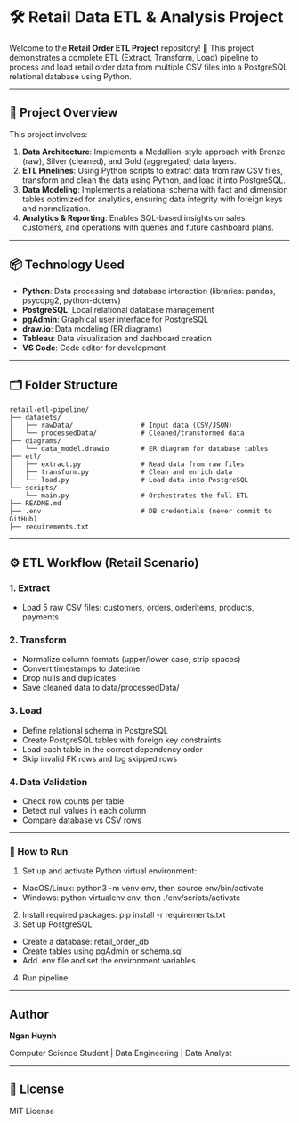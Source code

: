 # 🛠️ Retail Data ETL & Analysis Project

Welcome to the **Retail Order ETL Project** repository! 🚀
This project demonstrates a complete ETL (Extract, Transform, Load) pipeline to process and load retail order data from multiple CSV files into a PostgreSQL relational database using Python.

---
## 📖 Project Overview
This project involves:
1. **Data Architecture**: Implements a Medallion-style approach with Bronze (raw), Silver (cleaned), and Gold (aggregated) data layers.
2. **ETL Pinelines**: Using Python scripts to extract data from raw CSV files, transform and clean the data using Python, and load it into PostgreSQL.
3. **Data Modeling**: Implements a relational schema with fact and dimension tables optimized for analytics, ensuring data integrity with foreign keys and normalization.
4. **Analytics & Reporting**: Enables SQL-based insights on sales, customers, and operations with queries and future dashboard plans.

---
## 📦 Technology Used
- **Python**: Data processing and database interaction (libraries: pandas, psycopg2, python-dotenv)
- **PostgreSQL**: Local relational database management
- **pgAdmin**: Graphical user interface for PostgreSQL
- **draw.io**: Data modeling (ER diagrams)
- **Tableau**: Data visualization and dashboard creation
- **VS Code**: Code editor for development

---
## 🗂️ Folder Structure
```text
retail-etl-pipeline/
├── datasets/
│   ├── rawData/                 # Input data (CSV/JSON)
│   └── processedData/           # Cleaned/transformed data
├── diagrams/
│   └── data_model.drawio        # ER diagram for database tables
├── etl/
│   ├── extract.py               # Read data from raw files
│   ├── transform.py             # Clean and enrich data
│   └── load.py                  # Load data into PostgreSQL
└── scripts/
    └── main.py                  # Orchestrates the full ETL
├── README.md
├── .env                         # DB credentials (never commit to GitHub)
├── requirements.txt
```
---
##  ⚙️ ETL Workflow (Retail Scenario)
### 1. Extract 
- Load 5 raw CSV files: customers, orders, orderitems, products, payments

### 2. Transform 
- Normalize column formats (upper/lower case, strip spaces)
- Convert timestamps to datetime
- Drop nulls and duplicates
- Save cleaned data to data/processedData/

### 3. Load
- Define relational schema in PostgreSQL
- Create PostgreSQL tables with foreign key constraints
- Load each table in the correct dependency order
- Skip invalid FK rows and log skipped rows

### 4. Data Validation
- Check row counts per table
- Detect null values in each column
- Compare database vs CSV rows
  
---
### 🚀 How to Run
1. Set up and activate Python virtual environment:
  - MacOS/Linux: python3 -m venv env, then source env/bin/activate
  - Windows: python virtualenv env, then ./env/scripts/activate
2. Install required packages: pip install -r requirements.txt
3. Set up PostgreSQL
  - Create a database: retail_order_db
  - Create tables using pgAdmin or schema.sql
  - Add .env file and set the environment variables
4. Run pipeline

---
##  Author
**Ngan Huynh**

Computer Science Student | Data Engineering | Data Analyst

---
## 📝 License
MIT License


